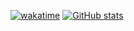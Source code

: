 
[![wakatime](https://github-readme-stats.vercel.app/api/wakatime?username=lachlanwhite&layout=compact&theme=default)](https://wakatime.com/@lachlanwhite)
[![GitHub stats](https://github-readme-stats.vercel.app/api?username=Lachlan-White)](https://github.com/Lachlan-White/github-readme-stats)

<!--
**Lachlan-White/lachlan-white** is a ✨ _special_ ✨ repository because its `README.md` (this file) appears on your GitHub profile.

Here are some ideas to get you started:

- 🔭 I’m currently working on ...
- 🌱 I’m currently learning ...
- 👯 I’m looking to collaborate on ...
- 🤔 I’m looking for help with ...
- 💬 Ask me about ...
- 📫 How to reach me: ...
- 😄 Pronouns: ...
- ⚡ Fun fact: ...
-->
